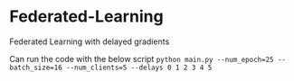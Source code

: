# Federated-Learning
Federated Learning with delayed gradients

Can run the code with the below script
`python main.py --num_epoch=25 --batch_size=16 --num_clients=5 --delays 0 1 2 3 4 5`
